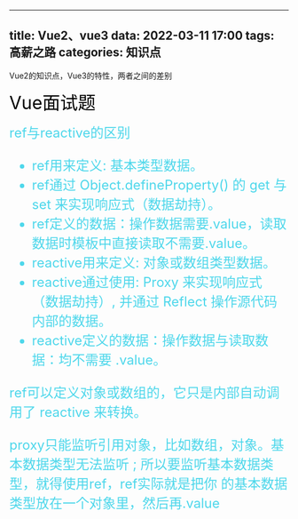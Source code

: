 
---
title: Vue2、vue3
data: 2022-03-11 17:00
tags: 高薪之路
categories: 知识点
---

Vue2的知识点，Vue3的特性，两者之间的差别

<!-- more -->

<font size=6 color='black'> Vue面试题</font>

<font size=5 color='#4DD7EB'> ref与reactive的区别
- ref用来定义: 基本类型数据。
- ref通过 Object.defineProperty() 的 get 与 set 来实现响应式（数据劫持）。
- ref定义的数据：操作数据需要.value，读取数据时模板中直接读取不需要.value。
- reactive用来定义: 对象或数组类型数据。
- reactive通过使用: Proxy 来实现响应式（数据劫持）, 并通过 Reflect 操作源代码内部的数据。
- reactive定义的数据：操作数据与读取数据：均不需要 .value。

ref可以定义对象或数组的，它只是内部自动调用了 reactive 来转换。

proxy只能监听引用对象，比如数组，对象。基本数据类型无法监听 ; 所以要监听基本数据类型，就得使用ref，ref实际就是把你
的基本数据类型放在一个对象里，然后再.value

<!-- more -->